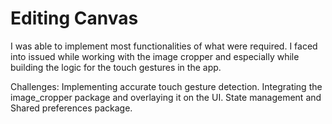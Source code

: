 
# Editing Canvas
I was able to implement most functionalities of what were required. I faced into issued while working with the image cropper and especially while building the logic for the touch gestures in the app.

Challenges:
Implementing accurate touch gesture detection.
Integrating the image_cropper package and overlaying it on the UI.
State management and Shared preferences package.

